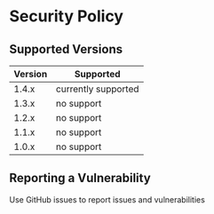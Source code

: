 # Security Policy

## Supported Versions

| Version | Supported           |
|---------|---------------------|
| 1.4.x   | currently supported |
| 1.3.x   | no support          |
| 1.2.x   | no support          |
| 1.1.x   | no support          |
| 1.0.x   | no support          |

## Reporting a Vulnerability

Use GitHub issues to report issues and vulnerabilities
